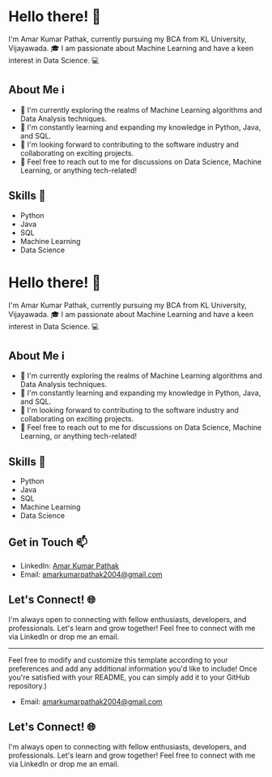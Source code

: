 

# Hello there! 👋

I'm Amar Kumar Pathak, currently pursuing my BCA from KL University, Vijayawada. 🎓 I am passionate about Machine Learning and have a keen interest in Data Science. 💻

## About Me ℹ️

- 🔭 I'm currently exploring the realms of Machine Learning algorithms and Data Analysis techniques.
- 🌱 I'm constantly learning and expanding my knowledge in Python, Java, and SQL.
- 👯 I'm looking forward to contributing to the software industry and collaborating on exciting projects.
- 💬 Feel free to reach out to me for discussions on Data Science, Machine Learning, or anything tech-related!

## Skills 🚀

- Python
- Java
- SQL
- Machine Learning
- Data Science

# Hello there! 👋

I'm Amar Kumar Pathak, currently pursuing my BCA from KL University, Vijayawada. 🎓 I am passionate about Machine Learning and have a keen interest in Data Science. 💻

## About Me ℹ️

- 🔭 I'm currently exploring the realms of Machine Learning algorithms and Data Analysis techniques.
- 🌱 I'm constantly learning and expanding my knowledge in Python, Java, and SQL.
- 👯 I'm looking forward to contributing to the software industry and collaborating on exciting projects.
- 💬 Feel free to reach out to me for discussions on Data Science, Machine Learning, or anything tech-related!

## Skills 🚀

- Python
- Java
- SQL
- Machine Learning
- Data Science

## Get in Touch 📫

- LinkedIn: [Amar Kumar Pathak](www.linkedin.com/in/amar-kumar-pathak-661a66258)
- Email: amarkumarpathak2004@gmail.com

## Let's Connect! 🌐

I'm always open to connecting with fellow enthusiasts, developers, and professionals. Let's learn and grow together! Feel free to connect with me via LinkedIn or drop me an email.

---

Feel free to modify and customize this template according to your preferences and add any additional information you'd like to include! Once you're satisfied with your README, you can simply add it to your GitHub repository.)
- Email: amarkumarpathak2004@gmail.com

## Let's Connect! 🌐

I'm always open to connecting with fellow enthusiasts, developers, and professionals. Let's learn and grow together! Feel free to connect with me via LinkedIn or drop me an email.



